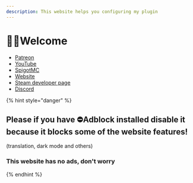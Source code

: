 ```yaml
---
description: This website helps you configuring my plugin
---
```


# 👋🏻Welcome

* ​[Patreon](http://patreon.com/lonedev)​
* ​[YouTube](http://youtube.com/lonedev)​
* ​[SpigotMC](https://www.spigotmc.org/members/lonedev.88296/#resources)​
* ​[Website](https://www.matteodev.it/)​
* ​[Steam developer page](https://store.steampowered.com/developer/LoneDev/)​
* ​[Discord](https://discord.gg/4dfnpUK)​

{% hint style="danger" %}
## Please if you have ⛔️Adblock installed disable it because it blocks some of the website features! <a id="please-if-you-have-adblock-installed-disable-it-because-it-blocks-some-of-the-website-features"></a>

\(translation, dark mode and others\)

### This website has no ads, don't worry <a id="this-website-has-no-ads-dont-worry"></a>
{% endhint %}

